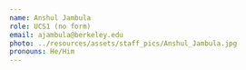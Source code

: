 ```yaml
---
name: Anshul Jambula
role: UCS1 (no form)
email: ajambula@berkeley.edu
photo: ../resources/assets/staff_pics/Anshul_Jambula.jpg
pronouns: He/Him
---
```

